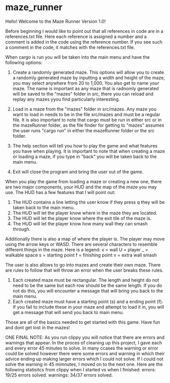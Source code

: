 # maze_runner
Hello!  Welcome to the Maze Runner Version 1.0!

Before beginning I would like to point out that all references in code are in a references.txt file.  Here each reference is assigned a number and a comment is added in the code using the reference number.  If you see such a comment in the code, it matches with the references.txt file.  

When cargo is run you will be taken into the main menu and have the following options:

1. Create a randomly generated maze.  This options will allow you to create a randomly generated maze by inputting a width and height of the maze, you may select anywhere from 20 to 1,000. You also get to name your maze.  The name is important as any maze that is radnomly generated will be saved to the "mazes" folder in src, there you can reload and replay any mazes yyou find particularly interesting.

2. Load in a maze from the "mazes" folder in src/mazes. Any maze you want to load in needs to be in the file src/mazes and must be a regular file.  It is also important to note that cargo must be run in either src or in the mazeRunner folder, as the file finder for getting to "mazes" assumes the user runs "cargo run" in either the mazeRunner folder or the src folder. 

3. The help section will tell you how to play the game and what features you have when playing.  It is important to note that when creating a maze or loading a maze, if you type in "back" you will be taken back to the main menu.

4. Exit will close the program and bring the user out of the game.


When you play the game from loading a maze or creating a new one, there are two major components, your HUD and the map of the maze you may use.  The HUD has a few features that I will point out:
1. The HUD contains a line letting the user know if they press q they will be taken back to the main menu.
2. The HUD will let the player know where in the maze they are located.
3. The HUD will let the player know where the exit tile of the maze is.
4. The HUD will let the player know how many wall they can smash through.

Additionally there is also a map of where the player is.  The player may move using the arrow keys or WASD.
There are several characters to resemble different things in the maze. Here is a legend:
x = wall
U = player
_ = walkable space
s = starting point
f = finishing point
v = extra wall smash 



The user is also allows to go into mazes and create their own maze.  There are rules to follow that will throw an error when the user breaks these rules.
1. Each created maze must be rectangular.  The length and height do not need to be the same but each row should be the same length.  If you do not do this, you will encounter a message that will bring you back to the main menu.
2. Each created maze must have a starting point (s) and a ending point (f).  If you fail to include these in your maze and attempt to load it in, you will get a message that will send you back to main menu.


Those are all of the basics needed to get started with this game.  Have fun and dont get lost in the mazes!


ONE FINAL NOTE:
As you run clippy you will notice that there are errors and warnings that appear.  In the proces of cleaning up this project, I gave each and every error 45 minutes to solve.  In many ccases the warning or error could be solved however there were some errors and warning in which their advice ending up making larger errors which I could not solve.  If I could not solve the warning in 45 mimnutes, I moved on to the next one.  Here are the following statisitcs from clippy when I started vs when I finished:
errors: 19/25 errors solved.
warnings: 34/37 errors solved.

